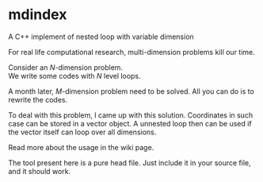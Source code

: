 # mdindex
A C++ implement of nested loop with variable dimension

For real life computational research, 
multi-dimension problems kill our time.

Consider an *N*-dimension problem.  
We write some codes with *N* level loops.

A month later, *M*-dimension problem need to be solved.
All you can do is to rewrite the codes.

To deal with this problem, I came up with this solution.
Coordinates in such case can be stored in a vector object.
A unnested loop then can be used if the vector itself can
loop over all dimensions.

Read more about the usage in the wiki page.

The tool present here is a pure head file.  Just include it in your 
source file, and it should work.


